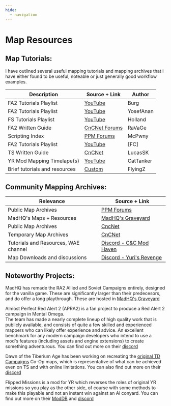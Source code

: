 ```yaml
---
hide:
  - navigation
---
```

# Map Resources

## Map Tutorials:

I have outlined several useful mapping tutorials and mapping archives that i have either found to be useful, noteable or just generally good workflow examples. <br />


| Description | Source + Link | Author |
| ------------ | ------------- | ------------- |
| FA2 Tutorials Playlist | [YouTube](https://www.youtube.com/playlist?list=PLPTX4WpN_n2Pd1duBlBT8Ht5OFiuKy_JS) | Burg |
| FA2 Tutorials Playlist | [YouTube](https://www.youtube.com/playlist?list=PLa9Udz4hdmEOVfsjXD36XUgvSigAPMpST) | YosefAnan |
| FS Tutorials Playlist | [YouTube](https://www.youtube.com/playlist?list=PLSe1fqlsB-g45L-iHP01YevQVbD2DaDOt) | Holland |
| FA2 Written Guide | [CnCNet Forums](https://forums.cncnet.org/topic/8245-how-to-make-ra2-yr-maps-final-alert-2-tutorial/) | RaVaGe |
| Scripting Index | [PPM Forums](https://ppmforums.com/topic47332/thecompleteanddefinitivemappingindex/) | McPwny |
| FA2 Tutorials Playlist | [YouTube](https://www.youtube.com/watch?v=KywxRxdLzus&list=PLwlPpv3OXxX__Cex3sZEYsEnf3hUtayQ) | [FC] |
| TS Written Guide| [CnCNet](https://forums.cncnet.org/topic/9934-finalsun-complete-tutorial/) | LucasSK |
| YR Mod Mapping Timelape(s)| [YouTube](https://youtu.be/HAH43FvXvxc) | CatTanker |
| Brief tutorials and resources | [Custom](https://sites.google.com/site/flyingzmaps/Home) | FlyingZ |

## Community Mapping Archives:

| Relevance | Source + Link |
| ------------ | ------------- |
| Public Map Archives | [PPM Forums](https://ppmforums.com/index.php?f=140) |
| MadHQ's Maps + Resources | [MadHQ's Graveyard](http://zombapro.ppmsite.com/index.php?page=Yuri%27s+Revenge) |
| Public Map Archives | [CncNet](https://forums.cncnet.org/forum/63ra2yrmaps/)|
| Temporary Map Archives | [CnCNet](https://mapdb.cncnet.org/search/?game=yr&search=) |
| Tutorials and Resources, WAE channel | [Discord - C&C Mod Haven](https://discord.gg/P7R7ZhUhmJ)|
| Map Downloads and discussions | [Discord - Yuri's Revenge](https://discord.gg/NX2PnauTVh)|



## Noteworthy Projects:


MadHQ has remade the RA2 Allied and Soviet Campaigns entirely, designed for the vanilla game. These are significantly larger than their predecesors, and do offer a long playthrough. These are hosted in [MadHQ's Graveyard](http://zombapro.ppmsite.com/index.php?page=Missions)

Almost Perfect Red Alert 2 (APRA2) is a fan project to produce a Red Alert 2 campaign in Mental Omega.  <br />
The team has made a nearly complete lineup of high quality work that is publicly available, and consists of quite a few skilled and experienced mappers who can likely offer experience and advice. An excellent benchmark for any modern campaign developers who intend to use a mod's features (including assets and engine extensions) to create something adventurous. You can find out more on their [discord](https://discord.gg/Z7HsWA5pTv)  <br />

Dawn of the Tiberium Age has been working on recreating the [original TD Campaigns](https://www.moddb.com/mods/thedawnofthetiberiumage/news/annoucingourtdgdicampaigncoopremake) Co-Op maps, which is representative of what can be achieved even on TS and with online limitations. You can also find out more on their [discord](https://discord.gg/YczsdZC) <br />


Flipped Missions is a mod for YR which reverses the roles of original YR missions so you play as the other side, of course with some methods to make this playable and not an instant win against an Ai conyard. You can find out more on their [ModDB](https://www.moddb.com/mods/ra2fm) and [discord](https://discord.gg/tYuP82S) <br />

